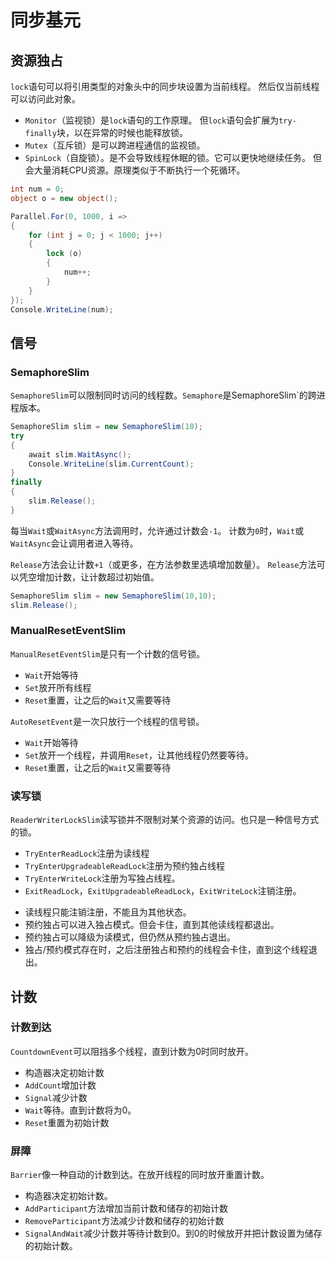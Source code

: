 ﻿# 同步基元

## 资源独占

`lock`语句可以将引用类型的对象头中的同步块设置为当前线程。
然后仅当前线程可以访问此对象。

- `Monitor`（监视锁）是`lock`语句的工作原理。
  但`lock`语句会扩展为`try-finally`块，以在异常的时候也能释放锁。
- `Mutex`（互斥锁）是可以跨进程通信的监视锁。
- `SpinLock`（自旋锁）。是不会导致线程休眠的锁。它可以更快地继续任务。
  但会大量消耗CPU资源。原理类似于不断执行一个死循环。

```csharp
int num = 0;
object o = new object();

Parallel.For(0, 1000, i =>
{
	for (int j = 0; j < 1000; j++)
	{
		lock (o)
		{
			num++;
		}
	}
});
Console.WriteLine(num);
```

## 信号

### SemaphoreSlim

`SemaphoreSlim`可以限制同时访问的线程数。`Semaphore`是SemaphoreSlim`的跨进程版本。

```csharp
SemaphoreSlim slim = new SemaphoreSlim(10);
try
{
	await slim.WaitAsync();
    Console.WriteLine(slim.CurrentCount);
}
finally
{
	slim.Release();
}
```

每当`Wait`或`WaitAsync`方法调用时，允许通过计数会`-1`。
计数为`0`时，`Wait`或`WaitAsync`会让调用者进入等待。

`Release`方法会让计数`+1`（或更多，在方法参数里选填增加数量）。
`Release`方法可以凭空增加计数，让计数超过初始值。

```csharp
SemaphoreSlim slim = new SemaphoreSlim(10,10);
slim.Release();
```

### ManualResetEventSlim

`ManualResetEventSlim`是只有一个计数的信号锁。

- `Wait`开始等待
- `Set`放开所有线程
- `Reset`重置，让之后的`Wait`又需要等待

`AutoResetEvent`是一次只放行一个线程的信号锁。

- `Wait`开始等待
- `Set`放开一个线程，并调用`Reset`，让其他线程仍然要等待。
- `Reset`重置，让之后的`Wait`又需要等待

### 读写锁

`ReaderWriterLockSlim`读写锁并不限制对某个资源的访问。也只是一种信号方式的锁。

- `TryEnterReadLock`注册为读线程
- `TryEnterUpgradeableReadLock`注册为预约独占线程
- `TryEnterWriteLock`注册为写独占线程。
- `ExitReadLock`，`ExitUpgradeableReadLock`，`ExitWriteLock`注销注册。
>
- 读线程只能注销注册，不能且为其他状态。
- 预约独占可以进入独占模式。但会卡住，直到其他读线程都退出。
- 预约独占可以降级为读模式，但仍然从预约独占退出。
- 独占/预约模式存在时，之后注册独占和预约的线程会卡住，直到这个线程退出。

## 计数

### 计数到达

`CountdownEvent`可以阻挡多个线程，直到计数为0时同时放开。

- 构造器决定初始计数
- `AddCount`增加计数
- `Signal`减少计数
- `Wait`等待。直到计数将为0。
- `Reset`重置为初始计数

### 屏障

`Barrier`像一种自动的计数到达。在放开线程的同时放开重置计数。

- 构造器决定初始计数。
- `AddParticipant`方法增加当前计数和储存的初始计数
- `RemoveParticipant`方法减少计数和储存的初始计数
- `SignalAndWait`减少计数并等待计数到0。到0的时候放开并把计数设置为储存的初始计数。

